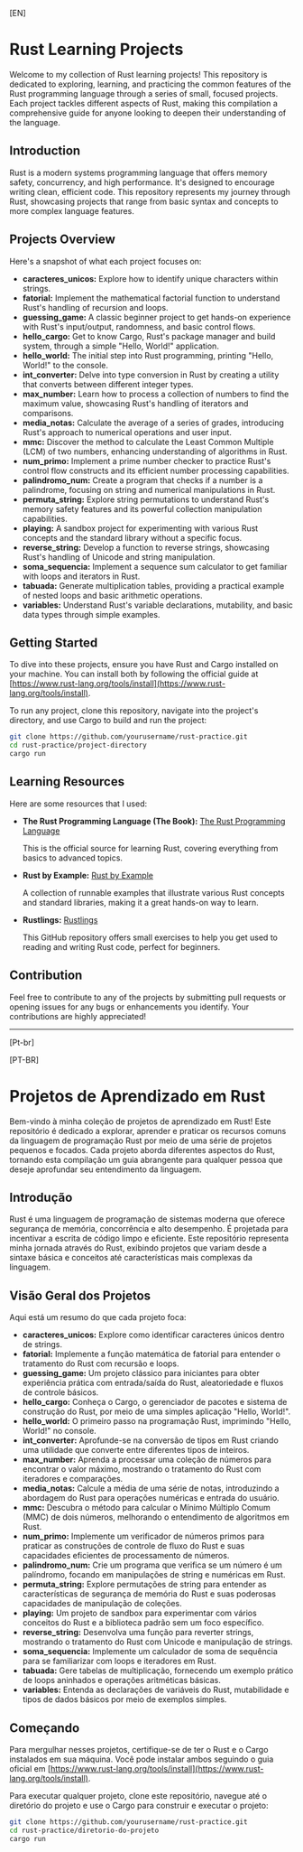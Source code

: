 [EN]
# Rust Learning Projects

Welcome to my collection of Rust learning projects! This repository is dedicated to exploring, learning, and practicing the common features of the Rust programming language through a series of small, focused projects. Each project tackles different aspects of Rust, making this compilation a comprehensive guide for anyone looking to deepen their understanding of the language.

## Introduction

Rust is a modern systems programming language that offers memory safety, concurrency, and high performance. It's designed to encourage writing clean, efficient code. This repository represents my journey through Rust, showcasing projects that range from basic syntax and concepts to more complex language features.

## Projects Overview

Here's a snapshot of what each project focuses on:

- **caracteres_unicos:** Explore how to identify unique characters within strings.
- **fatorial:** Implement the mathematical factorial function to understand Rust's handling of recursion and loops.
- **guessing_game:** A classic beginner project to get hands-on experience with Rust's input/output, randomness, and basic control flows.
- **hello_cargo:** Get to know Cargo, Rust's package manager and build system, through a simple "Hello, World!" application.
- **hello_world:** The initial step into Rust programming, printing "Hello, World!" to the console.
- **int_converter:** Delve into type conversion in Rust by creating a utility that converts between different integer types.
- **max_number:** Learn how to process a collection of numbers to find the maximum value, showcasing Rust's handling of iterators and comparisons.
- **media_notas:** Calculate the average of a series of grades, introducing Rust's approach to numerical operations and user input.
- **mmc:** Discover the method to calculate the Least Common Multiple (LCM) of two numbers, enhancing understanding of algorithms in Rust.
- **num_primo:** Implement a prime number checker to practice Rust's control flow constructs and its efficient number processing capabilities.
- **palindromo_num:** Create a program that checks if a number is a palindrome, focusing on string and numerical manipulations in Rust.
- **permuta_string:** Explore string permutations to understand Rust's memory safety features and its powerful collection manipulation capabilities.
- **playing:** A sandbox project for experimenting with various Rust concepts and the standard library without a specific focus.
- **reverse_string:** Develop a function to reverse strings, showcasing Rust's handling of Unicode and string manipulation.
- **soma_sequencia:** Implement a sequence sum calculator to get familiar with loops and iterators in Rust.
- **tabuada:** Generate multiplication tables, providing a practical example of nested loops and basic arithmetic operations.
- **variables:** Understand Rust's variable declarations, mutability, and basic data types through simple examples.

## Getting Started

To dive into these projects, ensure you have Rust and Cargo installed on your machine. You can install both by following the official guide at [https://www.rust-lang.org/tools/install](https://www.rust-lang.org/tools/install).

To run any project, clone this repository, navigate into the project's directory, and use Cargo to build and run the project:

```bash
git clone https://github.com/yourusername/rust-practice.git
cd rust-practice/project-directory
cargo run
```

## Learning Resources
Here are some resources that I used:

- **The Rust Programming Language (The Book):** [The Rust Programming Language](https://doc.rust-lang.org/book/)
  
  This is the official source for learning Rust, covering everything from basics to advanced topics.

- **Rust by Example:** [Rust by Example](https://doc.rust-lang.org/rust-by-example/)
  
  A collection of runnable examples that illustrate various Rust concepts and standard libraries, making it a great hands-on way to learn.

- **Rustlings:** [Rustlings](https://github.com/rust-lang/rustlings)
  
  This GitHub repository offers small exercises to help you get used to reading and writing Rust code, perfect for beginners.

## Contribution
Feel free to contribute to any of the projects by submitting pull requests or opening issues for any bugs or enhancements you identify. Your contributions are highly appreciated!

-------------------------------------------------------------------

[Pt-br]

[PT-BR]
# Projetos de Aprendizado em Rust

Bem-vindo à minha coleção de projetos de aprendizado em Rust! Este repositório é dedicado a explorar, aprender e praticar os recursos comuns da linguagem de programação Rust por meio de uma série de projetos pequenos e focados. Cada projeto aborda diferentes aspectos do Rust, tornando esta compilação um guia abrangente para qualquer pessoa que deseje aprofundar seu entendimento da linguagem.

## Introdução

Rust é uma linguagem de programação de sistemas moderna que oferece segurança de memória, concorrência e alto desempenho. É projetada para incentivar a escrita de código limpo e eficiente. Este repositório representa minha jornada através do Rust, exibindo projetos que variam desde a sintaxe básica e conceitos até características mais complexas da linguagem.

## Visão Geral dos Projetos

Aqui está um resumo do que cada projeto foca:

- **caracteres_unicos:** Explore como identificar caracteres únicos dentro de strings.
- **fatorial:** Implemente a função matemática de fatorial para entender o tratamento do Rust com recursão e loops.
- **guessing_game:** Um projeto clássico para iniciantes para obter experiência prática com entrada/saída do Rust, aleatoriedade e fluxos de controle básicos.
- **hello_cargo:** Conheça o Cargo, o gerenciador de pacotes e sistema de construção do Rust, por meio de uma simples aplicação "Hello, World!".
- **hello_world:** O primeiro passo na programação Rust, imprimindo "Hello, World!" no console.
- **int_converter:** Aprofunde-se na conversão de tipos em Rust criando uma utilidade que converte entre diferentes tipos de inteiros.
- **max_number:** Aprenda a processar uma coleção de números para encontrar o valor máximo, mostrando o tratamento do Rust com iteradores e comparações.
- **media_notas:** Calcule a média de uma série de notas, introduzindo a abordagem do Rust para operações numéricas e entrada do usuário.
- **mmc:** Descubra o método para calcular o Mínimo Múltiplo Comum (MMC) de dois números, melhorando o entendimento de algoritmos em Rust.
- **num_primo:** Implemente um verificador de números primos para praticar as construções de controle de fluxo do Rust e suas capacidades eficientes de processamento de números.
- **palindromo_num:** Crie um programa que verifica se um número é um palíndromo, focando em manipulações de string e numéricas em Rust.
- **permuta_string:** Explore permutações de string para entender as características de segurança de memória do Rust e suas poderosas capacidades de manipulação de coleções.
- **playing:** Um projeto de sandbox para experimentar com vários conceitos do Rust e a biblioteca padrão sem um foco específico.
- **reverse_string:** Desenvolva uma função para reverter strings, mostrando o tratamento do Rust com Unicode e manipulação de strings.
- **soma_sequencia:** Implemente um calculador de soma de sequência para se familiarizar com loops e iteradores em Rust.
- **tabuada:** Gere tabelas de multiplicação, fornecendo um exemplo prático de loops aninhados e operações aritméticas básicas.
- **variables:** Entenda as declarações de variáveis do Rust, mutabilidade e tipos de dados básicos por meio de exemplos simples.

## Começando

Para mergulhar nesses projetos, certifique-se de ter o Rust e o Cargo instalados em sua máquina. Você pode instalar ambos seguindo o guia oficial em [https://www.rust-lang.org/tools/install](https://www.rust-lang.org/tools/install).

Para executar qualquer projeto, clone este repositório, navegue até o diretório do projeto e use o Cargo para construir e executar o projeto:

```bash
git clone https://github.com/yourusername/rust-practice.git
cd rust-practice/diretorio-do-projeto
cargo run
```



